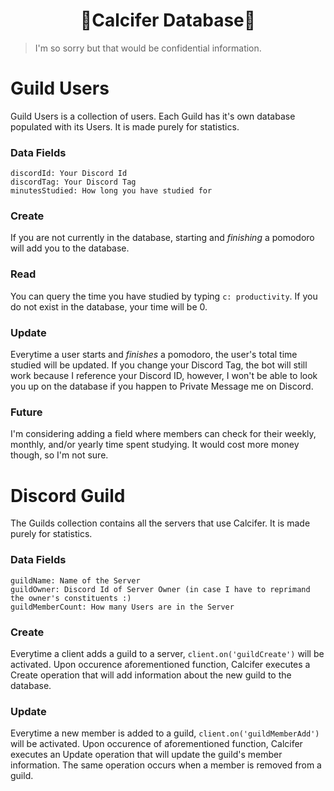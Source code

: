 <h1 align="center">💾Calcifer Database💾</h1>

>I'm so sorry but that would be confidential information.

<h1>Guild Users</h1>
Guild Users is a collection of users. Each Guild has it's own database populated with its Users. It is made purely for statistics.

<h3>Data Fields</h3>

`discordId: Your Discord Id`<br />
`discordTag: Your Discord Tag`<br />
`minutesStudied: How long you have studied for`<br />

<h3>Create</h3>

If you are not currently in the database, starting and *finishing* a pomodoro will add you to the database.

<h3>Read</h3>

You can query the time you have studied by typing ```c: productivity```. If you do not exist in the database, your time will be 0.

<h3>Update</h3>

Everytime a user starts and *finishes* a pomodoro, the user's total time studied will be updated. If you change your Discord Tag, the bot will still work because I reference your Discord ID, however, I won't be able to look you up on the database if you happen to Private Message me on Discord. 

<h3>Future</h3>

I'm considering adding a field where members can check for their weekly, monthly, and/or yearly time spent studying. It would cost more money though, so I'm not sure.

<h1>Discord Guild</h1>

The Guilds collection contains all the servers that use Calcifer. It is made purely for statistics.

<h3>Data Fields</h3>

`guildName: Name of the Server`<br />
`guildOwner: Discord Id of Server Owner (in case I have to reprimand the owner's constituents :)`<br />
`guildMemberCount: How many Users are in the Server`<br />


<h3>Create</h3>

Everytime a client adds a guild to a server, ```client.on('guildCreate')``` will be activated. Upon occurence aforementioned function, Calcifer executes a Create operation that will add information about the new guild to the database.

<h3>Update</h3>

Everytime a new member is added to a guild, ```client.on('guildMemberAdd')``` will be activated. Upon occurence of aforementioned function, Calcifer executes an Update operation that will update the guild's member information. The same operation occurs when a member is removed from a guild.

